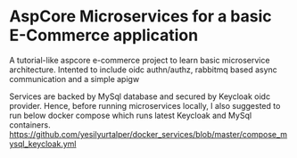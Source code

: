 # AspCore Microservices for a basic E-Commerce application
A tutorial-like aspcore e-commerce project to learn basic microservice architecture. Intented to include oidc authn/authz, rabbitmq based async communication and a simple apigw

Services are backed by MySql database and secured by Keycloak oidc provider. Hence, before running microservices locally, I also suggested to run below docker compose which runs latest Keycloak and MySql containers.
https://github.com/yesilyurtalper/docker_services/blob/master/compose_mysql_keycloak.yml
